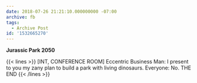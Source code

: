 ```yaml
---
date: 2018-07-26 21:21:10.000000000 -07:00
archive: fb
tags: 
  - Archive Post
id: '1532665270'
---
```


**Jurassic Park 2050**

{{< lines >}}
[INT, CONFERENCE ROOM]
Eccentric Business Man: I present to you my zany plan to build a park with living dinosaurs. 
Everyone: No.
THE END
{{< /lines >}}
